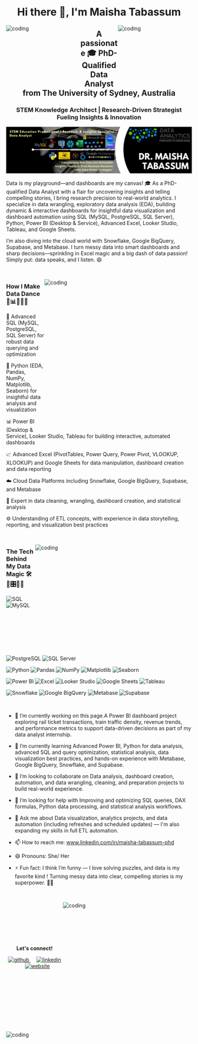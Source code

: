 <div align="center">

# Hi there 👋, I'm Maisha Tabassum

</div>


<img align="right" alt="coding" width="200" height="150" src="https://msblogs.thesourcemediaassets.com/sites/73/2020/07/open-data-map.gif">

<img align="left" alt="coding" width="200" height="150" src="https://msblogs.thesourcemediaassets.com/sites/5/2020/04/HEaderGIFOpenData.gif">


<div align="center">

## A passionate 🎓 PhD-Qualified Data Analyst from The University of Sydney, Australia  
### STEM Knowledge Architect | Research-Driven Strategist Fueling Insights & Innovation

![A passionate 🎓 PhD-Qualified Data Analyst from The University of Sydney, Australia | STEM Knowledge Architect | Research-Driven Strategist Fueling Insights & Innovation](https://github.com/Dr-MTabassum/Dr-MTabassum/blob/main/cover_link.png)

</div>

 

Data is my playground—and dashboards are my canvas! 🎓 As a PhD-qualified Data Analyst with a flair for uncovering insights and telling compelling stories, I bring research precision to real-world analytics. I specialize in data wrangling, exploratory data analysis (EDA), building dynamic & interactive dashboards for insightful data visualization and dashboard automation using SQL (MySQL, PostgreSQL, SQL Server), Python, Power BI (Desktop & Service), Advanced Excel, Looker Studio, Tableau, and Google Sheets.

I’m also diving into the cloud world with Snowflake, Google BigQuery, Supabase, and Metabase. I turn messy data into smart dashboards and sharp decisions—sprinkling in Excel magic and a big dash of data passion! Simply put: data speaks, and I listen. 😄


&nbsp;

<img align="right" alt="coding" width="400" height="400" src="https://miro.medium.com/v2/resize:fit:944/0*F4t8-xz-b98ZcvEH.gif">


### How I Make Data Dance 💃📊✨🎯🚀

💾 Advanced SQL (MySQL, PostgreSQL, SQL Server) for robust data querying and optimization  

🐍 Python (EDA, Pandas, NumPy, Matplotlib, Seaborn) for insightful data analysis and visualization  

📊 Power BI (Desktop & Service), Looker Studio, Tableau for building interactive, automated dashboards  

📈 Advanced Excel (PivotTables, Power Query, Power Pivot, VLOOKUP, XLOOKUP) and Google Sheets for data manipulation, dashboard creation and data reporting  

☁️ Cloud Data Platforms including Snowflake, Google BigQuery, Supabase, and Metabase  

🧹 Expert in data cleaning, wrangling, dashboard creation, and statistical analysis  

⚙️ Understanding of ETL concepts, with experience in data storytelling, reporting, and visualization best practices


&nbsp;


<img align="right" alt="coding" width="425" height="300" src="https://exceltable.com/en/templates/images/template6-1.gif"> 

### The Tech Behind My Data Magic 🛠️🎩🎛️🎇💫

![SQL](https://img.shields.io/badge/SQL-316192?style=for-the-badge&logo=sql&logoColor=white)
![MySQL](https://img.shields.io/badge/MySQL-00758F?style=for-the-badge&logo=mysql&logoColor=white)
![PostgreSQL](https://img.shields.io/badge/PostgreSQL-336791?style=for-the-badge&logo=postgresql&logoColor=white)
![SQL Server](https://img.shields.io/badge/SQL_Server-CC2927?style=for-the-badge&logo=microsoft-sql-server&logoColor=white)

![Python](https://img.shields.io/badge/Python-3776AB?style=for-the-badge&logo=python&logoColor=white)
![Pandas](https://img.shields.io/badge/Pandas-150458?style=for-the-badge&logo=pandas&logoColor=white)
![NumPy](https://img.shields.io/badge/NumPy-013243?style=for-the-badge&logo=NumPy&logoColor=white)
![Matplotlib](https://img.shields.io/badge/Matplotlib-11557C?style=for-the-badge&logo=matplotlib&logoColor=white)
![Seaborn](https://img.shields.io/badge/Seaborn-1A1A1A?style=for-the-badge&logo=seaborn&logoColor=white)

![Power BI](https://img.shields.io/badge/Power_BI-F2C811?style=for-the-badge&logo=microsoft-power-bi&logoColor=black)
![Excel](https://img.shields.io/badge/Microsoft_Excel-217346?style=for-the-badge&logo=microsoft-excel&logoColor=white)
![Looker Studio](https://img.shields.io/badge/Looker_Studio-FF5F18?style=for-the-badge&logo=google&logoColor=white)
![Google Sheets](https://img.shields.io/badge/Google_Sheets-0F9D58?style=for-the-badge&logo=google-sheets&logoColor=white)
![Tableau](https://img.shields.io/badge/Tableau-E97627?style=for-the-badge&logo=tableau&logoColor=white)

![Snowflake](https://img.shields.io/badge/Snowflake-0099E5?style=for-the-badge&logo=snowflake&logoColor=white)
![Google BigQuery](https://img.shields.io/badge/Google_BigQuery-4285F4?style=for-the-badge&logo=google-bigquery&logoColor=white)
![Metabase](https://img.shields.io/badge/Metabase-2D3640?style=for-the-badge&logo=metabase&logoColor=white)
![Supabase](https://img.shields.io/badge/Supabase-3ECF8E?style=for-the-badge&logo=supabase&logoColor=white)



&nbsp;

- 🔭 I’m currently working on this page.A Power BI dashboard project exploring rail ticket transactions, train traffic density, revenue trends, and performance metrics to support data-driven decisions as part of my data analyst internship.
  
- 🌱 I’m currently learning Advanced Power BI, Python for data analysis, advanced SQL and query optimization, statistical analysis, data visualization best practices, and hands-on experience with Metabase, Google BigQuery, Snowflake, and Supabase.
  
- 👯 I’m looking to collaborate on Data analysis, dashboard creation, automation, and data wrangling, cleaning, and preparation projects to build real-world experience.
  
- 🤔 I’m looking for help with Improving and optimizing SQL queries, DAX formulas, Python data processing, and statistical analysis workflows.
  
- 💬 Ask me about Data visualization, analytics projects, and data automation (including refreshes and scheduled updates) — I'm also expanding my skills in full ETL automation.
  
- 📫 How to reach me: www.linkedin.com/in/maisha-tabassum-phd
  
- 😄 Pronouns: She/ Her
  
- ⚡ Fun fact: I think I’m funny — I love solving puzzles, and data is my favorite kind ! Turning messy data into clear, compelling stories is my superpower. 💃😄
  

&nbsp;


<img align="right" alt="coding" width="350" height="350" src="https://www.firstinsight.com/hubfs/data_is_the_new_oil.png">

<img align="left" alt="coding" width="450" height="350" src="https://media.licdn.com/dms/image/v2/D5612AQHSMS0TGgRL3g/article-cover_image-shrink_720_1280/article-cover_image-shrink_720_1280/0/1723062158785?e=2147483647&v=beta&t=-NpTOuDwsn9GMBGM6D_kIaqdMuXXJwczHM4k-M5lMIQ">



<br><br><br><br><br><br> <!-- Creates line gaps between images and icons -->

<p align="center"><strong>Let's connect!</strong></p>

<p align="center">
  <a href="https://github.com/Dr-MTabassum" target="_blank">
    <img src="https://cdn.jsdelivr.net/npm/simple-icons@3.0.1/icons/github.svg" alt="github" height="40">
  </a>
  &nbsp;&nbsp;&nbsp;
  <a href="https://www.linkedin.com/in/YOUR-LINKEDIN/" target="_blank">
    <img src="https://cdn.jsdelivr.net/npm/simple-icons@3.0.1/icons/linkedin.svg" alt="linkedin" height="40">
  </a>
  &nbsp;&nbsp;&nbsp;
  <a href="https://yourwebsite.com" target="_blank">
    <img src="https://cdn.jsdelivr.net/npm/simple-icons@3.0.1/icons/icloud.svg" alt="website" height="40">
  </a>
</p>

